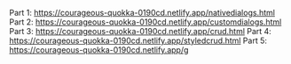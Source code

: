 Part 1: https://courageous-quokka-0190cd.netlify.app/nativedialogs.html
Part 2: https://courageous-quokka-0190cd.netlify.app/customdialogs.html
Part 3: https://courageous-quokka-0190cd.netlify.app/crud.html
Part 4: https://courageous-quokka-0190cd.netlify.app/styledcrud.html
Part 5: https://courageous-quokka-0190cd.netlify.app/g